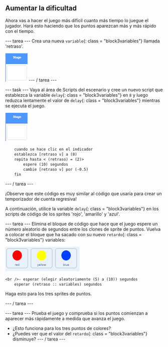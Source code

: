 ## Aumentar la dificultad

Ahora vas a hacer el juego más difícil cuanto más tiempo lo juegue el jugador. Hará esto haciendo que los puntos aparezcan más y más rápido con el tiempo.

\--- tarea \--- Crea una nueva `variable`{: class = "block3variables"} llamada 'retraso'.

![Sprite de escenario](images/stage-sprite.png) \--- / tarea \---

\--- task \--- Vaya al área de Scripts del escenario y cree un nuevo script que establezca la variable `delay`{: class = "block3variables"} en `8` y luego reduzca lentamente el valor de `delay`{: class = "block3variables"} mientras se ejecuta el juego.

![Sprite de escenario](images/stage-sprite.png)

```blocks3
    cuando se hace clic en el indicador
    establezca [retraso v] a (8)
    repita hasta < (retraso) = (2)>
        espere (10) segundos
        cambie [retraso v] por (-0.5)
    fin
```

\--- / tarea \---

¡Observe que este código es muy similar al código que usaría para crear un temporizador de cuenta regresiva!

A continuación, utilice la variable `delay`{: class = "block3variables"} en los scripts de código de los sprites 'rojo', 'amarillo' y 'azul'.

\--- tarea \--- Elimina el bloque de código que hace que el juego espere un número aleatorio de segundos entre los clones de sprite de puntos. Vuelva a colocar el bloque que ha sacado con su nuevo `retardo`{: class = "block3variables"} variables:

![captura de pantalla](images/all-dots.png)

```blocks3
<br />- esperar (elegir aleatoriamente (5) a (10)) segundos
    esperar (retraso :: variables) segundos
```

Haga esto para los tres sprites de puntos.

\--- / tarea \---

\--- tarea \--- Prueba el juego y comprueba si los puntos comienzan a aparecer más rápidamente a medida que avanza el juego.

+ ¿Esto funciona para los tres puntos de colores?
+ ¿Puedes ver que el valor del `retardo`{: class = "block3variables"} disminuye? \--- / tarea \---